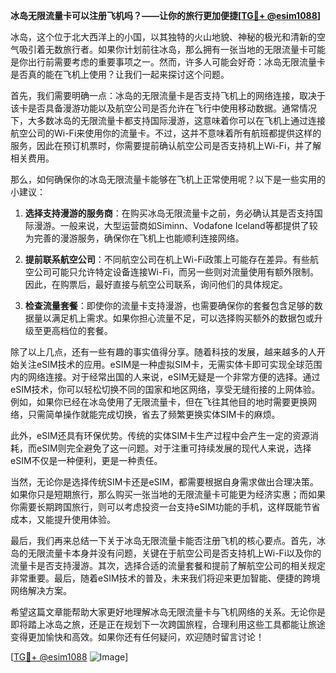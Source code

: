 **冰岛无限流量卡可以注册飞机吗？——让你的旅行更加便捷[[TG💪+ @esim1088](https://t.me/s/esim1088)]**

冰岛，这个位于北大西洋上的小国，以其独特的火山地貌、神秘的极光和清新的空气吸引着无数旅行者。如果你计划前往冰岛，那么拥有一张当地的无限流量卡可能是你出行前需要考虑的重要事项之一。然而，许多人可能会好奇：冰岛无限流量卡是否真的能在飞机上使用？让我们一起来探讨这个问题。

首先，我们需要明确一点：冰岛的无限流量卡是否支持飞机上的网络连接，取决于该卡是否具备漫游功能以及航空公司是否允许在飞行中使用移动数据。通常情况下，大多数冰岛的无限流量卡都支持国际漫游，这意味着你可以在飞机上通过连接航空公司的Wi-Fi来使用你的流量卡。不过，这并不意味着所有航班都提供这样的服务，因此在预订机票时，你需要提前确认航空公司是否支持机上Wi-Fi，并了解相关费用。

那么，如何确保你的冰岛无限流量卡能够在飞机上正常使用呢？以下是一些实用的小建议：

1. **选择支持漫游的服务商**：在购买冰岛无限流量卡之前，务必确认其是否支持国际漫游。一般来说，大型运营商如Siminn、Vodafone Iceland等都提供了较为完善的漫游服务，确保你在飞机上也能顺利连接网络。

2. **提前联系航空公司**：不同航空公司在机上Wi-Fi政策上可能存在差异。有些航空公司可能只允许特定设备连接Wi-Fi，而另一些则对流量使用有额外限制。因此，在购票后，最好直接与航空公司联系，询问他们的具体规定。

3. **检查流量套餐**：即使你的流量卡支持漫游，也需要确保你的套餐包含足够的数据量以满足机上需求。如果你担心流量不足，可以选择购买额外的数据包或升级至更高档位的套餐。

除了以上几点，还有一些有趣的事实值得分享。随着科技的发展，越来越多的人开始关注eSIM技术的应用。eSIM是一种虚拟SIM卡，无需实体卡即可实现全球范围内的网络连接。对于经常出国的人来说，eSIM无疑是一个非常方便的选择。通过eSIM技术，你可以轻松切换不同的国家和地区网络，享受无缝衔接的上网体验。例如，如果你已经在冰岛使用了无限流量卡，但在飞往其他目的地时需要更换网络，只需简单操作就能完成切换，省去了频繁更换实体SIM卡的麻烦。

此外，eSIM还具有环保优势。传统的实体SIM卡生产过程中会产生一定的资源消耗，而eSIM则完全避免了这一问题。对于注重可持续发展的现代人来说，选择eSIM不仅是一种便利，更是一种责任。

当然，无论你是选择传统SIM卡还是eSIM，都需要根据自身需求做出合理决策。如果你只是短期旅行，那么购买一张当地的无限流量卡可能更为经济实惠；而如果你需要长期跨国旅行，则可以考虑投资一台支持eSIM功能的手机，这样既能节省成本，又能提升使用体验。

最后，我们再来总结一下关于冰岛无限流量卡能否注册飞机的核心要点。首先，冰岛的无限流量卡本身并没有问题，关键在于航空公司是否支持机上Wi-Fi以及你的流量卡是否支持漫游。其次，选择合适的流量套餐和提前了解航空公司的相关规定非常重要。最后，随着eSIM技术的普及，未来我们将迎来更加智能、便捷的跨境网络解决方案。

希望这篇文章能帮助大家更好地理解冰岛无限流量卡与飞机网络的关系。无论你是即将踏上冰岛之旅，还是正在规划下一次跨国旅程，合理利用这些工具都能让旅途变得更加愉快和高效。如果你还有任何疑问，欢迎随时留言讨论！

[[TG💪+ @esim1088](https://t.me/s/esim1088) ![Image](https://i.postimg.cc/4NQfJmqS/Snipaste-2025-05-13-00-14-12.png)]